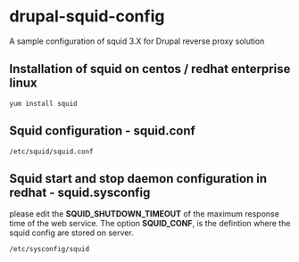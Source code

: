 # drupal-squid-config
A sample configuration of squid 3.X for Drupal reverse proxy solution


## Installation of squid on centos / redhat enterprise linux

```
yum install squid
```

## Squid configuration - squid.conf

```
/etc/squid/squid.conf
```

## Squid start and stop daemon configuration in redhat - squid.sysconfig

please edit the **SQUID_SHUTDOWN_TIMEOUT** of the maximum response time of the web service.
The option **SQUID_CONF**, is the defintion where the squid config are stored on server.

```
/etc/sysconfig/squid
```
